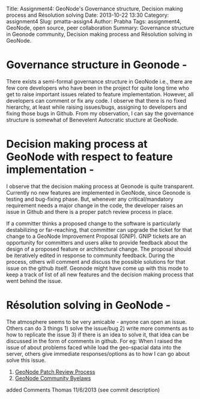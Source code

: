 Title: Assignment4: GeoNode's Governance structure, Decision making process and Résolution solving
Date: 2013-10-22 13:30
Category: assignment4
Slug: pmatta-assign4
Author: Prabha
Tags: assignment4, GeoNode, open source, peer collaboration
Summary:   Governance structure in Geonode community, Decision making process and Résolution solving in GeoNode.

# Governance structure in Geonode - 
There exists a semi-formal governance structure in GeoNode i.e., there are few core developers who have been in the project for quite long time who get to raise important issues related to feature implementation. However, all developers can comment or fix any code. I observe that there is no fixed hierarchy, at least while raising issues/bugs, assigning to developers and fixing those bugs in Github. From my observation, I can say the governance structure is somewhat of Benevelent Autocratic stucture at GeoNode.


# Decision making process at GeoNode with respect to feature implementation - 
I observe that the decision making process at Geonode is quite transparent. Currently no new features are implemented in GeoNode, since Geonode is testing and bug-fixing phase. But, whenever any critical/mandatory requirement needs a major change in the code, the developer raises an issue in Github and there is a proper patch review process in place. 

If a committer thinks a proposed change to the software is particularly destabilizing or far-reaching, that committer can upgrade the ticket for that change to a GeoNode Improvement Proposal (GNIP). GNIP tickets are an opportunity for committers and users alike to provide feedback about the design of a proposed feature or architectural change. The proposal should be iteratively edited in response to community feedback. During the process, others will comment and discuss the possible solutions for that issue on the github itself. Geonode might have come up with this mode to keep a track of list of all new features and the decision making process that went behind the issue. 


# Résolution solving in GeoNode - 
The atmosphere seems to be very amicable - anyone can open an issue. Others can do 3 things 1) solve the issue/bug 2) write more comments as to how to replicate the issue 3) if there is an idea to solve it, that idea can be discussed in the form of comments in github. For eg: When I raised the issue of about problems faced while load the geo-spacial data into the server, others give immediate responses/options as to how I can go about solve this issue.

1. [GeoNode Patch Review Process]( https://github.com/GeoNode/geonode/wiki/Patch-Review-Process)
2. [GeoNode Community Byelaws](https://github.com/GeoNode/geonode/wiki/Community-Bylaws)

added Comments Thomas 11/6/2013 (see commit description) 

